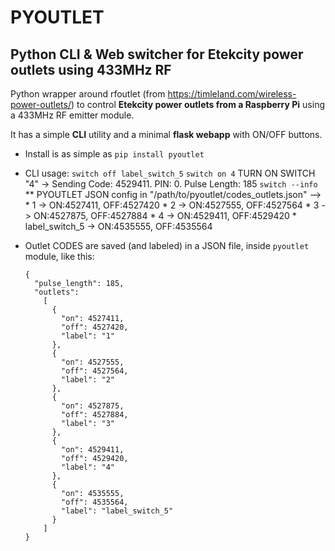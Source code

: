 **PYOUTLET**
============

Python CLI & Web switcher for Etekcity power outlets using 433MHz RF
--------------------------------------------------------------------

Python wrapper around rfoutlet (from https://timleland.com/wireless-power-outlets/)
to control **Etekcity power outlets from a Raspberry Pi** using a 433MHz RF emitter module.

It has a simple **CLI** utility and a minimal **flask webapp** with ON/OFF buttons.

- Install is as simple as `pip install pyoutlet`

- CLI usage:
    `switch off label_switch_5`
    `switch on 4`
        TURN ON SWITCH "4" -> Sending Code: 4529411. PIN: 0. Pulse Length: 185
    `switch --info`
        ** PYOUTLET JSON config in "/path/to/pyoutlet/codes_outlets.json"
        --> * 1                    -> ON:4527411, OFF:4527420
            * 2                    -> ON:4527555, OFF:4527564
            * 3                    -> ON:4527875, OFF:4527884
            * 4                    -> ON:4529411, OFF:4529420
            * label_switch_5       -> ON:4535555, OFF:4535564

- Outlet CODES are saved (and labeled) in a JSON file, inside `pyoutlet` module, like this:

	  {
	    "pulse_length": 185,
	    "outlets":
          [
			{
			  "on": 4527411,
			  "off": 4527420,
			  "label": "1"
			},
			{
			  "on": 4527555,
			  "off": 4527564,
			  "label": "2"
			},
			{
			  "on": 4527875,
			  "off": 4527884,
			  "label": "3"
			},
			{
			  "on": 4529411,
			  "off": 4529420,
			  "label": "4"
			},
			{
			  "on": 4535555,
			  "off": 4535564,
			  "label": "label_switch_5"
			}
		  ]
	  }
